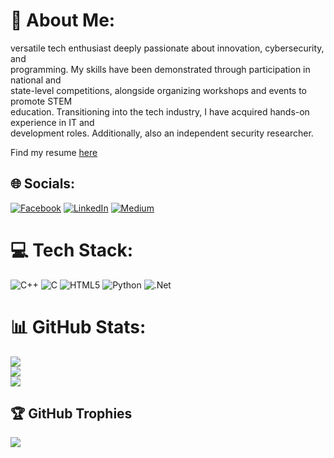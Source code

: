 # 💫 About Me:
versatile tech enthusiast deeply passionate about innovation, cybersecurity, and<br>programming. My skills have been demonstrated through participation in national and<br>state-level competitions, alongside organizing workshops and events to promote STEM<br>education. Transitioning into the tech industry, I have acquired hands-on experience in IT and<br>development roles. Additionally, also an independent security researcher.

Find my resume [here](https://docs.google.com/document/d/12cav0uvU_rXUbdXdTnGw4haoy2zIXP2XfUntYW59s4g/edit#heading=h.5rf9wr4r3no2)
## 🌐 Socials:
[![Facebook](https://img.shields.io/badge/Facebook-%231877F2.svg?logo=Facebook&logoColor=white)](https://facebook.com/mahrajanhok) [![LinkedIn](https://img.shields.io/badge/LinkedIn-%230077B5.svg?logo=linkedin&logoColor=white)](https://linkedin.com/in/noobsixt9) [![Medium](https://img.shields.io/badge/Medium-12100E?logo=medium&logoColor=white)](https://medium.com/@noobsixt9.medium.com) 

# 💻 Tech Stack:
![C++](https://img.shields.io/badge/c++-%2300599C.svg?style=for-the-badge&logo=c%2B%2B&logoColor=white) ![C](https://img.shields.io/badge/c-%2300599C.svg?style=for-the-badge&logo=c&logoColor=white) ![HTML5](https://img.shields.io/badge/html5-%23E34F26.svg?style=for-the-badge&logo=html5&logoColor=white) ![Python](https://img.shields.io/badge/python-3670A0?style=for-the-badge&logo=python&logoColor=ffdd54) ![.Net](https://img.shields.io/badge/.NET-5C2D91?style=for-the-badge&logo=.net&logoColor=white)
# 📊 GitHub Stats:
![](https://github-readme-stats.vercel.app/api?username=noobsixt9&theme=dark&hide_border=false&include_all_commits=false&count_private=false)<br/>
![](https://github-readme-streak-stats.herokuapp.com/?user=noobsixt9&theme=dark&hide_border=false)<br/>
![](https://github-readme-stats.vercel.app/api/top-langs/?username=noobsixt9&theme=dark&hide_border=false&include_all_commits=false&count_private=false&layout=compact)

## 🏆 GitHub Trophies
![](https://github-profile-trophy.vercel.app/?username=noobsixt9&theme=radical&no-frame=false&no-bg=true&margin-w=4)

